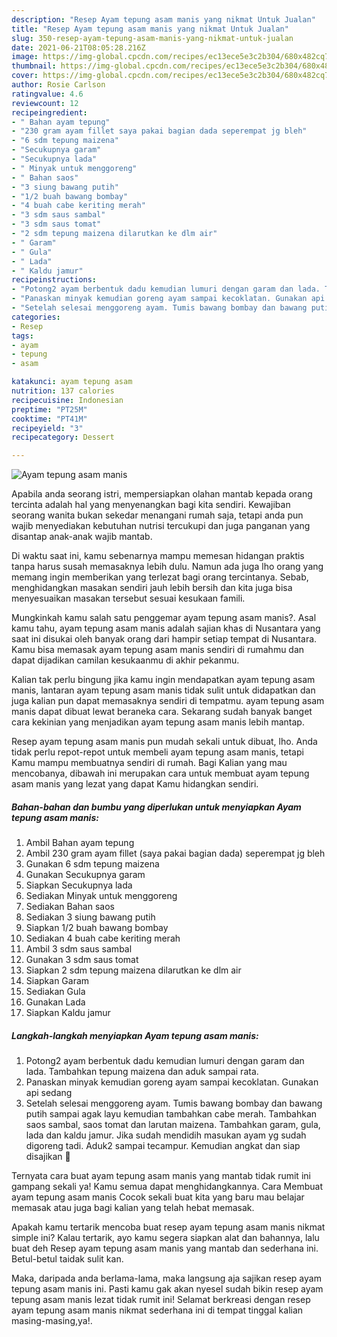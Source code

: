 ```yaml
---
description: "Resep Ayam tepung asam manis yang nikmat Untuk Jualan"
title: "Resep Ayam tepung asam manis yang nikmat Untuk Jualan"
slug: 350-resep-ayam-tepung-asam-manis-yang-nikmat-untuk-jualan
date: 2021-06-21T08:05:28.216Z
image: https://img-global.cpcdn.com/recipes/ec13ece5e3c2b304/680x482cq70/ayam-tepung-asam-manis-foto-resep-utama.jpg
thumbnail: https://img-global.cpcdn.com/recipes/ec13ece5e3c2b304/680x482cq70/ayam-tepung-asam-manis-foto-resep-utama.jpg
cover: https://img-global.cpcdn.com/recipes/ec13ece5e3c2b304/680x482cq70/ayam-tepung-asam-manis-foto-resep-utama.jpg
author: Rosie Carlson
ratingvalue: 4.6
reviewcount: 12
recipeingredient:
- " Bahan ayam tepung"
- "230 gram ayam fillet saya pakai bagian dada seperempat jg bleh"
- "6 sdm tepung maizena"
- "Secukupnya garam"
- "Secukupnya lada"
- " Minyak untuk menggoreng"
- " Bahan saos"
- "3 siung bawang putih"
- "1/2 buah bawang bombay"
- "4 buah cabe keriting merah"
- "3 sdm saus sambal"
- "3 sdm saus tomat"
- "2 sdm tepung maizena dilarutkan ke dlm air"
- " Garam"
- " Gula"
- " Lada"
- " Kaldu jamur"
recipeinstructions:
- "Potong2 ayam berbentuk dadu kemudian lumuri dengan garam dan lada. Tambahkan tepung maizena dan aduk sampai rata."
- "Panaskan minyak kemudian goreng ayam sampai kecoklatan. Gunakan api sedang"
- "Setelah selesai menggoreng ayam. Tumis bawang bombay dan bawang putih sampai agak layu kemudian tambahkan cabe merah. Tambahkan saos sambal, saos tomat dan larutan maizena. Tambahkan garam, gula, lada dan kaldu jamur. Jika sudah mendidih masukan ayam yg sudah digoreng tadi. Aduk2 sampai tecampur. Kemudian angkat dan siap disajikan 🤤"
categories:
- Resep
tags:
- ayam
- tepung
- asam

katakunci: ayam tepung asam 
nutrition: 137 calories
recipecuisine: Indonesian
preptime: "PT25M"
cooktime: "PT41M"
recipeyield: "3"
recipecategory: Dessert

---
```



![Ayam tepung asam manis](https://img-global.cpcdn.com/recipes/ec13ece5e3c2b304/680x482cq70/ayam-tepung-asam-manis-foto-resep-utama.jpg)

Apabila anda seorang istri, mempersiapkan olahan mantab kepada orang tercinta adalah hal yang menyenangkan bagi kita sendiri. Kewajiban seorang  wanita bukan sekedar menangani rumah saja, tetapi anda pun wajib menyediakan kebutuhan nutrisi tercukupi dan juga panganan yang disantap anak-anak wajib mantab.

Di waktu  saat ini, kamu sebenarnya mampu memesan hidangan praktis tanpa harus susah memasaknya lebih dulu. Namun ada juga lho orang yang memang ingin memberikan yang terlezat bagi orang tercintanya. Sebab, menghidangkan masakan sendiri jauh lebih bersih dan kita juga bisa menyesuaikan masakan tersebut sesuai kesukaan famili. 



Mungkinkah kamu salah satu penggemar ayam tepung asam manis?. Asal kamu tahu, ayam tepung asam manis adalah sajian khas di Nusantara yang saat ini disukai oleh banyak orang dari hampir setiap tempat di Nusantara. Kamu bisa memasak ayam tepung asam manis sendiri di rumahmu dan dapat dijadikan camilan kesukaanmu di akhir pekanmu.

Kalian tak perlu bingung jika kamu ingin mendapatkan ayam tepung asam manis, lantaran ayam tepung asam manis tidak sulit untuk didapatkan dan juga kalian pun dapat memasaknya sendiri di tempatmu. ayam tepung asam manis dapat dibuat lewat beraneka cara. Sekarang sudah banyak banget cara kekinian yang menjadikan ayam tepung asam manis lebih mantap.

Resep ayam tepung asam manis pun mudah sekali untuk dibuat, lho. Anda tidak perlu repot-repot untuk membeli ayam tepung asam manis, tetapi Kamu mampu membuatnya sendiri di rumah. Bagi Kalian yang mau mencobanya, dibawah ini merupakan cara untuk membuat ayam tepung asam manis yang lezat yang dapat Kamu hidangkan sendiri.

<!--inarticleads1-->

##### Bahan-bahan dan bumbu yang diperlukan untuk menyiapkan Ayam tepung asam manis:

1. Ambil  Bahan ayam tepung
1. Ambil 230 gram ayam fillet (saya pakai bagian dada) seperempat jg bleh
1. Gunakan 6 sdm tepung maizena
1. Gunakan Secukupnya garam
1. Siapkan Secukupnya lada
1. Sediakan  Minyak untuk menggoreng
1. Sediakan  Bahan saos
1. Sediakan 3 siung bawang putih
1. Siapkan 1/2 buah bawang bombay
1. Sediakan 4 buah cabe keriting merah
1. Ambil 3 sdm saus sambal
1. Gunakan 3 sdm saus tomat
1. Siapkan 2 sdm tepung maizena dilarutkan ke dlm air
1. Siapkan  Garam
1. Sediakan  Gula
1. Gunakan  Lada
1. Siapkan  Kaldu jamur




<!--inarticleads2-->

##### Langkah-langkah menyiapkan Ayam tepung asam manis:

1. Potong2 ayam berbentuk dadu kemudian lumuri dengan garam dan lada. Tambahkan tepung maizena dan aduk sampai rata.
1. Panaskan minyak kemudian goreng ayam sampai kecoklatan. Gunakan api sedang
1. Setelah selesai menggoreng ayam. Tumis bawang bombay dan bawang putih sampai agak layu kemudian tambahkan cabe merah. Tambahkan saos sambal, saos tomat dan larutan maizena. Tambahkan garam, gula, lada dan kaldu jamur. Jika sudah mendidih masukan ayam yg sudah digoreng tadi. Aduk2 sampai tecampur. Kemudian angkat dan siap disajikan 🤤




Ternyata cara buat ayam tepung asam manis yang mantab tidak rumit ini gampang sekali ya! Kamu semua dapat menghidangkannya. Cara Membuat ayam tepung asam manis Cocok sekali buat kita yang baru mau belajar memasak atau juga bagi kalian yang telah hebat memasak.

Apakah kamu tertarik mencoba buat resep ayam tepung asam manis nikmat simple ini? Kalau tertarik, ayo kamu segera siapkan alat dan bahannya, lalu buat deh Resep ayam tepung asam manis yang mantab dan sederhana ini. Betul-betul taidak sulit kan. 

Maka, daripada anda berlama-lama, maka langsung aja sajikan resep ayam tepung asam manis ini. Pasti kamu gak akan nyesel sudah bikin resep ayam tepung asam manis lezat tidak rumit ini! Selamat berkreasi dengan resep ayam tepung asam manis nikmat sederhana ini di tempat tinggal kalian masing-masing,ya!.

